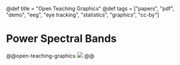 @def title = "Open Teaching Graphics"
@def tags = ["papers", "pdf", "demo", "eeg", "eye tracking", "statistics", "graphics", "cc-by"]

# Power Spectral Bands


@@open-teaching-graphics
![](/assets/teaching-resources/powerSpectralBands.png)
@@


